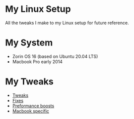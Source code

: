 # My Linux Setup
All the tweaks I make to my Linux setup for future reference.

# My System 
- Zorin OS 16 (based on Ubuntu 20.04 LTS)
- Macbook Pro early 2014

# My Tweaks
- [Tweaks](Tweaks.md)
- [Fixes](Fixes.md)
- [Preformance boosts](PreformanceBoosts.md)
- [Macbook specific](MacbookSpecific.md)
